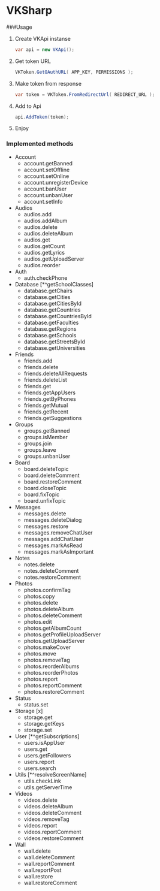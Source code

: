 VKSharp
=======

###Usage

1. Create VKApi instanse
	```C#
	var api = new VKApi();
	```
2. Get token URL
	```C#
	VKToken.GetOAuthURL( APP_KEY, PERMISSIONS );
	```
3. Make token from response
	```C#
	var token = VKToken.FromRedirectUrl( REDIRECT_URL );
	```
4. Add to Api
	```C#
	api.AddToken(token);
	```
5. Enjoy



### Implemented methods

* Account
	* account.getBanned
	* account.setOffline
	* account.setOnline
	* account.unregisterDevice
	* account.banUser
	* account.unbanUser
	* account.setInfo
* Audios
	* audios.add
	* audios.addAlbum
	* audios.delete
	* audios.deleteAlbum
	* audios.get
	* audios.getCount
	* audios.getLyrics
	* audios.getUploadServer
	* audios.reorder
* Auth
	* auth.checkPhone
* Database [*^getSchoolClasses]
	* database.getChairs
	* database.getCities
	* database.getCitiesById
	* database.getCountries
	* database.getCountriesById
	* database.getFaculties
	* database.getRegions
	* database.getSchools
	* database.getStreetsById
	* database.getUniversities
* Friends
	* friends.add
	* friends.delete
	* friends.deleteAllRequests
	* friends.deleteList
	* friends.get
	* friends.getAppUsers
	* friends.getByPhones
	* friends.getMutual
	* friends.getRecent
	* friends.getSuggestions
* Groups
	* groups.getBanned
	* groups.isMember
	* groups.join
	* groups.leave
	* groups.unbanUser
* Board
	* board.deleteTopic
	* board.deleteComment
	* board.restoreComment
	* board.closeTopic
	* board.fixTopic
	* board.unfixTopic
* Messages
	* messages.delete
	* messages.deleteDialog
	* messages.restore
	* messages.removeChatUser
	* messages.addChatUser
	* messages.markAsRead
	* messages.markAsImportant
* Notes
	* notes.delete
	* notes.deleteComment
	* notes.restoreComment
* Photos
	* photos.confirmTag
	* photos.copy
	* photos.delete
	* photos.deleteAlbum
	* photos.deleteComment
	* photos.edit
	* photos.getAlbumCount
	* photos.getProfileUploadServer
	* photos.getUploadServer
	* photos.makeCover
	* photos.move
	* photos.removeTag
	* photos.reorderAlbums
	* photos.reorderPhotos
	* photos.report
	* photos.reportComment
	* photos.restoreComment
* Status
	* status.set
* Storage [x]
	* storage.get
	* storage.getKeys
	* storage.set
* User	[*^getSubscriptions]
	* users.isAppUser
	* users.get
	* users.getFollowers
	* users.report
	* users.search
* Utils [*^resolveScreenName]
	* utils.checkLink
	* utils.getServerTime
* Videos
	* videos.delete
	* videos.deleteAlbum
	* videos.deleteComment
	* videos.removeTag
	* videos.report
	* videos.reportComment
	* videos.restoreComment
* Wall
	* wall.delete
	* wall.deleteComment
	* wall.reportComment
	* wall.reportPost
	* wall.restore
	* wall.restoreComment